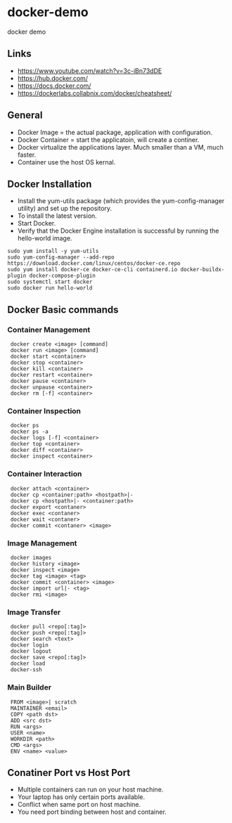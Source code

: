 # docker-demo
docker demo

## Links
- https://www.youtube.com/watch?v=3c-iBn73dDE
- https://hub.docker.com/
- https://docs.docker.com/
- https://dockerlabs.collabnix.com/docker/cheatsheet/


## General
* Docker Image = the actual package, application with configuration.
* Docker Container = start the applicatoin, will create a continer.
* Docker virtualize the applications layer. Much smaller than a VM, much faster.
* Container use the host OS kernal.

## Docker Installation
* Install the yum-utils package (which provides the yum-config-manager utility) and set up the repository.
* To install the latest version.
* Start Docker.
* Verify that the Docker Engine installation is successful by running the hello-world image.
 ~~~
 sudo yum install -y yum-utils
 sudo yum-config-manager --add-repo https://download.docker.com/linux/centos/docker-ce.repo
 sudo yum install docker-ce docker-ce-cli containerd.io docker-buildx-plugin docker-compose-plugin
 sudo systemctl start docker
 sudo docker run hello-world
~~~
## Docker Basic commands

### Container Management
~~~
 docker create <image> [command]
 docker run <image> [command]
 docker start <container>
 docker stop <container>
 docker kill <container>
 docker restart <container>
 docker pause <container>
 docker unpause <container>
 docker rm [-f] <container>
~~~
### Container Inspection
~~~
 docker ps
 docker ps -a
 docker logs [-f] <container>
 docker top <container>
 docker diff <container>
 docker inspect <container>
~~~
### Container Interaction
~~~
 docker attach <container>
 docker cp <container:path> <hostpath>|-
 docker cp <hostpath>|- <container:path>
 docker export <contaner>
 docker exec <contaner>
 docker wait <contaner>
 docker commit <contaner> <image>
~~~
### Image Management
~~~
 docker images
 docker history <image>
 docker inspect <image>
 docker tag <image> <tag>
 docker commit <container> <image>
 docker import url|- <tag>
 docker rmi <image>
~~~
### Image Transfer
~~~
 docker pull <repo[:tag]>
 docker push <repo[:tag]>
 docker search <text>
 docker login
 docker logout
 docker save <repo[:tag]>
 docker load
 docker-ssh
~~~
### Main Builder
~~~
 FROM <image>| scratch
 MAINTAINER <email>
 COPY <path dst>
 ADD <src dst>
 RUN <args>
 USER <name>
 WORKDIR <path>
 CMD <args>
 ENV <name> <value>
~~~

## Conatiner Port vs Host Port
* Multiple containers can run on your host machine.
* Your laptop has only certain ports available.
* Conflict when same port on host machine.
* You need port binding between host and container.


